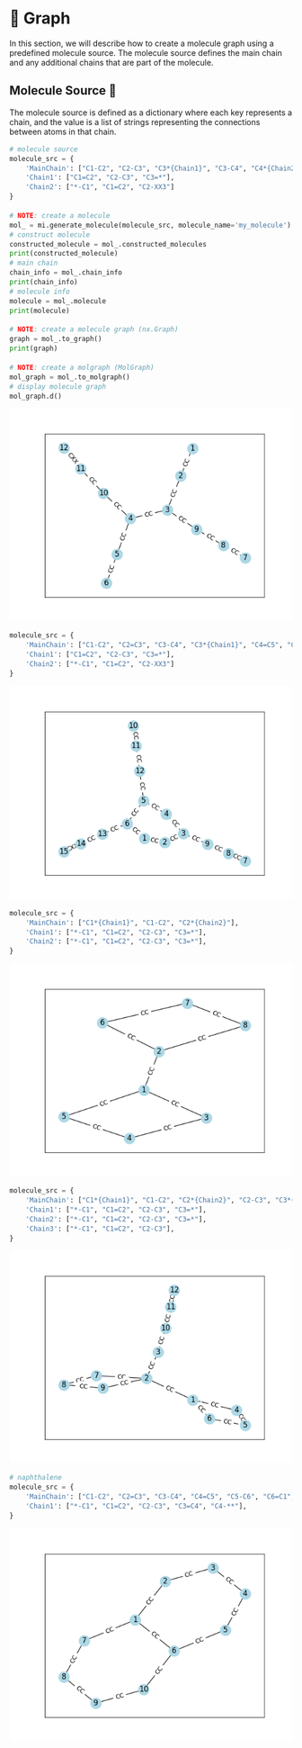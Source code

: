 # 🧬 Graph

In this section, we will describe how to create a molecule graph using a predefined molecule source. The molecule source defines the main chain and any additional chains that are part of the molecule.

## Molecule Source 🧪

The molecule source is defined as a dictionary where each key represents a chain, and the value is a list of strings representing the connections between atoms in that chain.

```python
# molecule source
molecule_src = {
    'MainChain': ["C1-C2", "C2-C3", "C3*{Chain1}", "C3-C4", "C4*{Chain2}", "C4-C5", "C5-C6"],
    'Chain1': ["C1=C2", "C2-C3", "C3=*"],
    'Chain2': ["*-C1", "C1=C2", "C2-XX3"]
}

# NOTE: create a molecule
mol_ = mi.generate_molecule(molecule_src, molecule_name='my_molecule')
# construct molecule
constructed_molecule = mol_.constructed_molecules
print(constructed_molecule)
# main chain
chain_info = mol_.chain_info
print(chain_info)
# molecule info
molecule = mol_.molecule
print(molecule)

# NOTE: create a molecule graph (nx.Graph)
graph = mol_.to_graph()
print(graph)

# NOTE: create a molgraph (MolGraph)
mol_graph = mol_.to_molgraph()
# display molecule graph
mol_graph.d()
```

![Molecule Graph](./molecule_graph.png)

```python
molecule_src = {
    'MainChain': ["C1-C2", "C2=C3", "C3-C4", "C3*{Chain1}", "C4=C5", "C5*{Chain1}", "C5-C6", "C6=C1", "C6*{Chain2}"],
    'Chain1': ["C1=C2", "C2-C3", "C3=*"],
    'Chain2': ["*-C1", "C1=C2", "C2-XX3"]
}
```

![Molecule Graph](./pymolinfo-img2-1.8.0.png)

```python
molecule_src = {
    'MainChain': ["C1*{Chain1}", "C1-C2", "C2*{Chain2}"],
    'Chain1': ["*-C1", "C1=C2", "C2-C3", "C3=*"],
    'Chain2': ["*-C1", "C1=C2", "C2-C3", "C3=*"],
}
```

![Molecule Graph](./pymolinfo-img3-1.8.0.png)

```python
molecule_src = {
    'MainChain': ["C1*{Chain1}", "C1-C2", "C2*{Chain2}", "C2-C3", "C3*{Chain3}"],
    'Chain1': ["*-C1", "C1=C2", "C2-C3", "C3=*"],
    'Chain2': ["*-C1", "C1=C2", "C2-C3", "C3=*"],
    'Chain3': ["*-C1", "C1=C2", "C2-C3"],
}
```

![Molecule Graph](./pymolinfo-img4-1.8.0.png)

```python
# naphthalene
molecule_src = {
    'MainChain': ["C1-C2", "C2=C3", "C3-C4", "C4=C5", "C5-C6", "C6=C1", "C1*{Chain1}", "C6*{Chain1}"],
    'Chain1': ["*-C1", "C1=C2", "C2-C3", "C3=C4", "C4-**"],
}
```

![Molecule Graph](./pymolinfo-img5-1.8.0.png)
